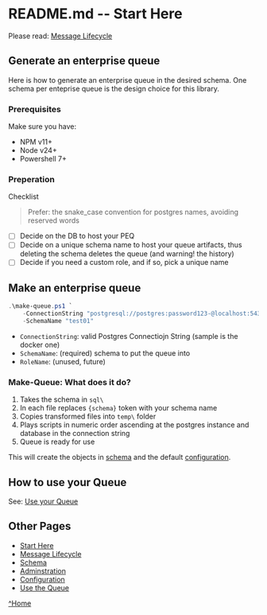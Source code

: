 # README.md -- Start Here

Please read: [Message Lifecycle](./MESSAGE_LIFECYCLE.md)

## Generate an enterprise queue

Here is how to generate an enterprise queue in the desired schema. One schema per enteprise queue is the design choice for this library.

### Prerequisites

Make sure you have:

- NPM v11+
- Node v24+
- Powershell 7+

### Preperation

Checklist

> Prefer: the snake_case convention for postgres names, avoiding reserved words

- [ ] Decide on the DB to host your PEQ
- [ ] Decide on a unique schema name to host your queue artifacts, thus deleting the schema deletes the queue (and warning! the history)
- [ ] Decide if you need a custom role, and if so, pick a unique name

## Make an enterprise queue

```powershell
.\make-queue.ps1 `
    -ConnectionString "postgresql://postgres:password123-@localhost:5432/postgres" `
    -SchemaName "test01"
```

- `ConnectionString`: valid Postgres Connectiojn String (sample is the docker one)
- `SchemaName`: (required) schema to put the queue into
- `RoleName`: (unused, future)

### Make-Queue: What does it do?

1. Takes the schema in `sql\`
2. In each file replaces `{schema}` token with your schema name
3. Copies transformed files into `temp\` folder
4. Plays scripts in numeric order ascending at the postgres instance and database in the connection string
5. Queue is ready for use

This will create the objects in [schema](./SCHEMA.md) and the default [configuration](./CONFIG.md).

## How to use your Queue

See: [Use your Queue](./USE_QUEUE.md)

## Other Pages

- [Start Here](./README.md)
- [Message Lifecycle](./MESSAGE_LIFECYCLE.md)
- [Schema](./SCHEMA.md)
- [Adminstration](./PEQ_ADMIN.md)
- [Configuration](./CONFIG.md)
- [Use the Queue](./USE_QUEUE.md)

[^Home](../README.md)
